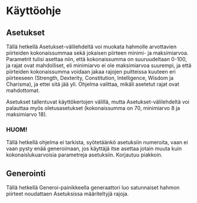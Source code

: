 # Käyttöohje

## Asetukset

Tällä hetkellä Asetukset-välilehdeltä voi muokata hahmolle arvottavien piirteiden kokonaissummaa sekä jokaisen piirteen minimi-
ja maksimiarvoa. Parametrit tulisi asettaa niin, että kokonaissumma on suuruudeltaan 0-100, ja rajat ovat mahdolliset, eli
minimiarvo ei ole maksimiarvoa suurempi, ja että piirteiden kokonaissumma voidaan jakaa rajojen puitteissa kuuteen eri piirteeseen
(Strength, Dexterity, Constitution, Intelligence, Wisdom ja Charisma), ja ettei sitä jää yli. Ohjelma valittaa, mikäli asetetut
rajat ovat mahdottomat.

Asetukset tallentuvat käyttökertojen välillä, mutta Asetukset-välilehdeltä voi palauttaa myös oletusasetukset (kokonaissumma on 70,
minimiarvo 8 ja maksimiarvo 18).

### HUOM!

Tällä hetkellä ohjelma ei tarkista, syötetäänkö asetuksiin numeroita, vaan ei vaan pysty enää generoimaan, jos käyttäjä itse asettaa jotain muuta kuin kokonaislukuarvoisia parametreja asetuksiin. Korjautuu piakkoin.

## Generointi

Tällä hetkellä Generoi-painikkeella generaattori luo satunnaiset hahmon piirteet noudattaen Asetuksissa määriteltyjä rajoja.

